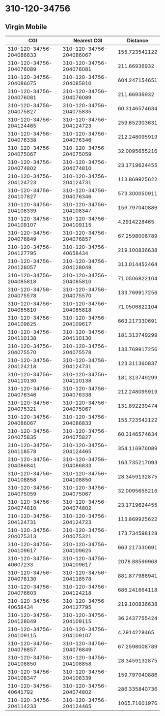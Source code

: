 # 310-120-34756
## Virgin Mobile


| CGI | Nearest CGI | Distance |
|-----|-------------|----------|
| 310-120-34756-204086833 | 310-120-34756-204086067 | 155.723542122 |
| 310-120-34756-204076089 | 310-120-34756-204076081 | 211.66936932 |
| 310-120-34756-204086075 | 310-120-34756-204085810 | 604.247154651 |
| 310-120-34756-204076081 | 310-120-34756-204076089 | 211.66936932 |
| 310-120-34756-204075827 | 310-120-34756-204075835 | 60.3146574634 |
| 310-120-34756-204124465 | 310-120-34756-204124723 | 259.652303631 |
| 310-120-34756-204076338 | 310-120-34756-204076346 | 212.248095919 |
| 310-120-34756-204075067 | 310-120-34756-204075059 | 32.0095655216 |
| 310-120-34756-204074802 | 310-120-34756-204074810 | 23.1719624455 |
| 310-120-34756-204124723 | 310-120-34756-204124731 | 113.869925622 |
| 310-120-34756-204107827 | 310-120-34756-204076346 | 573.300050911 |
| 310-120-34756-204108339 | 310-120-34756-204108347 | 159.797040886 |
| 310-120-34756-204109107 | 310-120-34756-204109115 | 4.2914228465 |
| 310-120-34756-204076849 | 310-120-34756-204076857 | 67.2598008789 |
| 310-120-34756-204127795 | 310-120-34756-40658434 | 219.100836638 |
| 310-120-34756-204128057 | 310-120-34756-204128049 | 313.014452464 |
| 310-120-34756-204085818 | 310-120-34756-204085810 | 71.0506822104 |
| 310-120-34756-204075578 | 310-120-34756-204075570 | 133.769917256 |
| 310-120-34756-204085810 | 310-120-34756-204085818 | 71.0506822104 |
| 310-120-34756-204109625 | 310-120-34756-204109617 | 663.217330691 |
| 310-120-34756-204110138 | 310-120-34756-204110130 | 181.313749299 |
| 310-120-34756-204075570 | 310-120-34756-204075578 | 133.769917256 |
| 310-120-34756-204124218 | 310-120-34756-204124731 | 123.311360837 |
| 310-120-34756-204110130 | 310-120-34756-204110138 | 181.313749299 |
| 310-120-34756-204076346 | 310-120-34756-204076338 | 212.248095919 |
| 310-120-34756-204075321 | 310-120-34756-204075067 | 131.892239474 |
| 310-120-34756-204086067 | 310-120-34756-204086833 | 155.723542122 |
| 310-120-34756-204075835 | 310-120-34756-204075827 | 60.3146574634 |
| 310-120-34756-204118578 | 310-120-34756-204124465 | 354.116976089 |
| 310-120-34756-204086841 | 310-120-34756-204086833 | 163.735217093 |
| 310-120-34756-204108858 | 310-120-34756-204108850 | 28.3459132875 |
| 310-120-34756-204075059 | 310-120-34756-204075067 | 32.0095655216 |
| 310-120-34756-204074810 | 310-120-34756-204074802 | 23.1719624455 |
| 310-120-34756-204124731 | 310-120-34756-204124723 | 113.869925622 |
| 310-120-34756-204075313 | 310-120-34756-204075321 | 173.734598128 |
| 310-120-34756-204109617 | 310-120-34756-204109625 | 663.217330691 |
| 310-120-34756-40607233 | 310-120-34756-204109617 | 2078.88599968 |
| 310-120-34756-204078130 | 310-120-34756-204118578 | 881.877988941 |
| 310-120-34756-204076603 | 310-120-34756-204124218 | 686.241664118 |
| 310-120-34756-40658434 | 310-120-34756-204127795 | 219.100836638 |
| 310-120-34756-204128049 | 310-120-34756-204109115 | 36.2437755424 |
| 310-120-34756-204109115 | 310-120-34756-204109107 | 4.2914228465 |
| 310-120-34756-204076857 | 310-120-34756-204076849 | 67.2598008789 |
| 310-120-34756-204108850 | 310-120-34756-204108858 | 28.3459132875 |
| 310-120-34756-204108347 | 310-120-34756-204108339 | 159.797040886 |
| 310-120-34756-40641792 | 310-120-34756-204074802 | 286.335840736 |
| 310-120-34756-204114233 | 310-120-34756-204124465 | 1065.71601976 |
